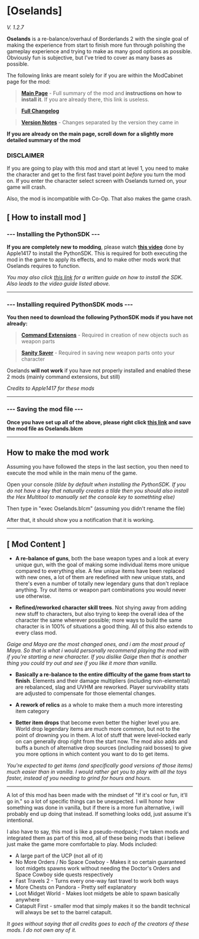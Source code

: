 # [Oselands]
*V. 1.2.7*

**Oselands** is a re-balance/overhaul of Borderlands 2 with the single goal of making the experience from start to finish more fun through polishing the gameplay experience and trying to make as many good options as possible. Obviously fun is subjective, but I've tried to cover as many bases as possible.

The following links are meant solely for if you are within the ModCabinet page for the mod:

> **[Main Page](https://github.com/BLCM/BLCMods/tree/master/Borderlands%202%20mods/osetor74/Oselands)** - Full summary of the mod and **instructions on how to install it**. If you are already there, this link is useless.

> **[Full Changelog](https://github.com/BLCM/BLCMods/blob/master/Borderlands%202%20mods/osetor74/Oselands/OselandsChangelog.md)**

> **[Version Notes](https://github.com/BLCM/BLCMods/blob/master/Borderlands%202%20mods/osetor74/Oselands/OselandsVersionNotes.md)** - Changes separated by the version they came in

**If you are already on the main page, scroll down for a slightly more detailed summary of the mod**


### DISCLAIMER

If you are going to play with this mod and start at level 1, you need to make the character and get to the first fast travel point *before* you turn the mod on. If you enter the character select screen with Oselands turned on, your game will crash.

Also, the mod is incompatible with Co-Op. That also makes the game crash.







## [ How to install mod ]

### --- Installing the PythonSDK ---

**If you are completely new to modding**, please watch **[this video](https://www.youtube.com/watch?v=57WxvASCX70&t=1s)** done by Apple1417 to install the PythonSDK. This is required for both executing the mod in the game to apply its effects, and to make other mods work that Oselands requires to function.

*You may also click [this link](https://bl-sdk.github.io/) for a written guide on how to install the SDK. Also leads to the video guide listed above.*


---

### --- Installing required PythonSDK mods ---

**You then need to download the following PythonSDK mods if you have not already:**

> **[Command Extensions](https://bl-sdk.github.io/mods/CommandExtensions/)** - Required in creation of new objects such as weapon parts

> **[Sanity Saver](https://bl-sdk.github.io/mods/SanitySaver/)** - Required in saving new weapon parts onto your character

Oselands **will not work** if you have not properly installed and enabled these 2 mods (mainly command extensions, but still)

*Credits to Apple1417 for these mods*

---

### --- Saving the mod file ---
**Once you have set up all of the above, please right click [this link](https://raw.githubusercontent.com/BLCM/BLCMods/master/Borderlands%202%20mods/osetor74/Oselands/Oselands.blcm) and save the mod file as Oselands.blcm**

---

## How to make the mod work

Assuming you have followed the steps in the last section, you then need to execute the mod while in the main menu of the game.

Open your console
*(tilde by default when installing the PythonSDK. If you do not have a key that naturally creates a tilde then you should also install the Hex Multitool to manually set the console key to somethting else)*

Then type in "exec Oselands.blcm" (assuming you didn't rename the file)

After that, it should show you a notification that it is working.


---

## [ Mod Content ]


   - **A re-balance of guns**, both the base weapon types and a look at every unique gun, with the goal of making some individual items more unique compared to everything else. A few unique items have been replaced with new ones, a lot of them are redefined with new unique stats, and there's even a number of totally new legendary guns that don't replace anything. Try out items or weapon part combinations you would never use otherwise.


   - **Refined/reworked character skill trees**. Not shying away from adding new stuff to characters, but also trying to keep the overall idea of the character the same wherever possible; more ways to build the same character is in 100% of situations a good thing. All of this also extends to every class mod.

*Gaige and Maya are the most changed ones, and i am the most proud of Maya. So that is what i would personally recommend playing the mod with if you're starting a new character. If you dislike Gaige then that is another thing you could try out and see if you like it more than vanilla.*


   - **Basically a re-balance to the entire difficulty of the game from start to finish**. Elements and their damage multipliers (including non-elemental) are rebalanced, slag and UVHM are reworked. Player survivability stats are adjusted to compensate for those elemental changes.


   - **A rework of relics** as a whole to make them a much more interesting item category


   - **Better item drops** that become even better the higher level you are. World drop legendary items are much more common,
     but not to the point of drowning you in them. A lot of stuff that were level-locked early on can generally drop right from the start now.
     The mod also adds and buffs a bunch of alternative drop sources (including raid bosses) to give you more options in which content you want to do to get items.

*You're expected to get items (and specifically good versions of those items) much easier than in vanilla. I would rather get you to play with all the toys faster, instead of you needing to grind for hours and hours.*


---

A lot of this mod has been made with the mindset of "If it's cool or fun, it'll go in." so a lot of specific things can be unexpected. I will honor how something was done in vanilla, but if there is a more fun alternative, i will probably end up doing that instead. If something looks odd, just assume it's intentional.



I also have to say, this mod is like a pseudo-modpack; I've taken mods and integrated them as part of this mod, all of these being mods that i believe just make the game more comfortable to play.
Mods included:

  - A large part of the UCP (not all of it)
  - No More Orders / No Space Cowboy - Makes it so certain guaranteed loot midgets spawns work without needing the Doctor's Orders and Space Cowboy side quests respectively
  - Fast Travels 2 - Turns every one-way fast travel to work both ways
  - More Chests on Pandora - Pretty self explanatory
  - Loot Midget World - Makes loot midgets be able to spawn basically anywhere
  - Catapult First - smaller mod that simply makes it so the bandit technical will always be set to the barrel catapult.

*It goes without saying that all credits goes to each of the creators of these mods. I do not own any of it.*
